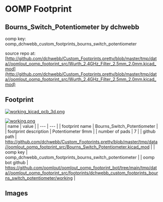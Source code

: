 # OOMP Footprint  
## Bourns_Switch_Potentiometer  by dchwebb  
  
oomp key: oomp_dchwebb_custom_footprints_bourns_switch_potentiometer  
  
source repo at: [http://github.com/dchwebb/Custom_Footprints.pretty/blob/master/tmp/data//oomlout_oomp_footprint_src/Wurth_2.4GHz_Filter_2.5mm_2.0mm.kicad_mod](http://github.com/dchwebb/Custom_Footprints.pretty/blob/master/tmp/data//oomlout_oomp_footprint_src/Wurth_2.4GHz_Filter_2.5mm_2.0mm.kicad_mod)  
## Footprint  
  
[![working_kicad_pcb_3d.png](working_kicad_pcb_3d_600.png)](working_kicad_pcb_3d.png)  
  
[![working.png](working_600.png)](working.png)  
| name | value | 
| --- | --- | 
| footprint name | Bourns_Switch_Potentiometer | 
| footprint description | Potentiometer 9mm | 
| number of pads | 7 | 
| github path | http://github.com/dchwebb/Custom_Footprints.pretty/blob/master/tmp/data//oomlout_oomp_footprint_src/Bourns_Switch_Potentiometer.kicad_mod | 
| oomp key | oomp_dchwebb_custom_footprints_bourns_switch_potentiometer | 
| oomp bot github | https://github.com/oomlout/oomlout_oomp_footprint_bot/tree/main/tmp/data//oomlout_oomp_footprint_src/footprints/dchwebb_custom_footprints_bourns_switch_potentiometer/working | 
## Images  
